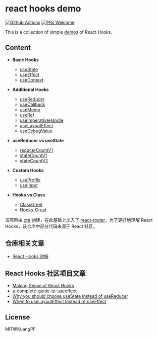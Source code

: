 # react hooks demo

[![Github Actions](https://github.com/KuangPF/react-hooks-demo/workflows/Deploy%20to%20GitHub%20Pages/badge.svg)](https://github.com/KuangPF/react-hooks-demo/actions) [![PRs Welcome](https://img.shields.io/badge/PRs-welcome-brightgreen.svg?style=flat)](http://makeapullrequest.com)

This is a collection of simple [demos](https://kuangpf.com/react-hooks-demo/#/home) of React Hooks.

## Content

* **Basic Hooks**
  * [useState](https://kuangpf.com/react-hooks-demo/#/basic/useState)
  * [useEffect](https://kuangpf.com/react-hooks-demo/#/basic/useEffect)
  * [useContext](https://kuangpf.com/react-hooks-demo/#/basic/useContext)

* **Additional Hooks**
  * [useReducer](https://kuangpf.com/react-hooks-demo/#/additional/useReducer)
  * [useCallback](https://kuangpf.com/react-hooks-demo/#/additional/useCallback)
  * [useMemo](https://kuangpf.com/react-hooks-demo/#/additional/useMemo)
  * [useRef](https://kuangpf.com/react-hooks-demo/#/additional/useRef)
  * [useImperativeHandle](https://kuangpf.com/react-hooks-demo/#/additional/useImperativeHandle)
  * [useLayoutEffect](https://kuangpf.com/react-hooks-demo/#/additional/useLayoutEffect)
  * [useDebugValue](https://kuangpf.com/react-hooks-demo/#/additional/useDebugValue)

* **useReducer vs useState**
  * [reducerCountV1](https://kuangpf.com/react-hooks-demo/#/useReducer-useState/reducerCount-v1)
  * [stateCountV1](https://kuangpf.com/react-hooks-demo/#/useReducer-useState/stateCount-v1)
  * [stateCountV2](https://kuangpf.com/react-hooks-demo/#/useReducer-useState/stateCount-v2)

* **Custom Hooks**
  * [useProfile](https://kuangpf.com/react-hooks-demo/#/custom-hooks/useProfile)
  * [useInput](https://kuangpf.com/react-hooks-demo/#/custom-hooks/useInput)

* **Hooks vs Class**
  * [ClassGreet](https://kuangpf.com/react-hooks-demo/#/hooks-class/class-greet)
  * [Hooks-Great](https://kuangpf.com/react-hooks-demo/#/hooks-class/hooks-great)


该项目由 [cra](https://github.com/facebook/create-react-app) 创建，在此基础上加入了 [react-router](https://github.com/ReactTraining/react-router)，为了更好地理解 React Hooks，该仓库中部分代码来源于 React 社区。

## 仓库相关文章
* [React Hooks 讲解](https://kuangpf.com/blog/2020/04/25/react-hooks/)

## React Hooks 社区项目文章
* [Making Sense of React Hooks](https://medium.com/@dan_abramov/making-sense-of-react-hooks-fdbde8803889)
* [a-complete-guide-to-useeffect](https://overreacted.io/zh-hans/a-complete-guide-to-useeffect/)
* [Why you should choose useState instead of useReducer](https://medium.com/free-code-camp/why-you-should-choose-usestate-instead-of-usereducer-ffc80057f815)
* [When to useLayoutEffect Instead of useEffect](https://daveceddia.com/useeffect-vs-uselayouteffect/)


## License
MIT@KuangPF